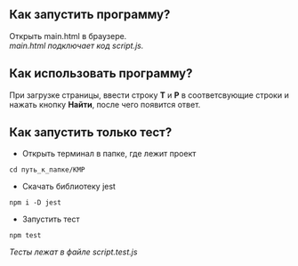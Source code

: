 ## Как запустить программу?
Открыть main.html в браузере.<br />
*main.html подключает код script.js.*
## Как использовать программу?
При загрузке страницы, ввести строку **T** и **P** в соответсвующие строки и нажать кнопку **Найти**, после чего появится ответ.
## Как запустить только тест?
* Открыть терминал в папке, где лежит проект
```
cd путь_к_папке/KMP
```
* Скачать библиотеку jest
```
npm i -D jest
```
* Запустить тест
```
npm test
```
*Тесты лежат в файле script.test.js*

